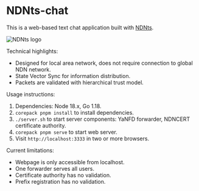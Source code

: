 # NDNts-chat

This is a web-based text chat application built with [NDNts](https://yoursunny.com/p/NDNts/).

![NDNts logo](https://cdn.jsdelivr.net/gh/yoursunny/NDNts@8bd2f28d7893a7ea3a7342a169af5a21bb4c7636/docs/logo.svg)

Technical highlights:

* Designed for local area network, does not require connection to global NDN network.
* State Vector Sync for information distribution.
* Packets are validated with hierarchical trust model.

Usage instructions:

1. Dependencies: Node 18.x, Go 1.18.
2. `corepack pnpm install` to install dependencies.
3. `./server.sh` to start server components: YaNFD forwarder, NDNCERT certificate authority.
4. `corepack pnpm serve` to start web server.
5. Visit `http://localhost:3333` in two or more browsers.

Current limitations:

* Webpage is only accessible from localhost.
* One forwarder serves all users.
* Certificate authority has no validation.
* Prefix registration has no validation.
